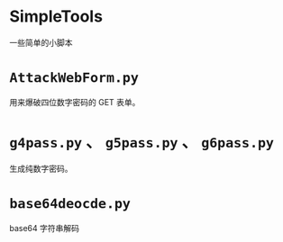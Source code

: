 # SimpleTools
一些简单的小脚本



# `AttackWebForm.py`

用来爆破四位数字密码的 GET 表单。

# `g4pass.py` 、 `g5pass.py` 、 `g6pass.py`

生成纯数字密码。


# `base64deocde.py`

base64 字符串解码